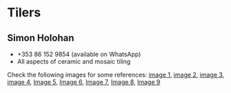 # Tilers

## Simon Holohan

- +353 86 152 9854 (available on WhatsApp)
- All aspects of ceramic and mosaic tiling

Check the following images for some references: [image 1](/img/simon-1.jpeg), [image 2](/img/simon-2.jpeg), [image 3](/img/simon-3.jpeg), [image 4](/img/simon-4.jpeg), [Image 5](/img/simon-5.jpeg), [Image 6](/img/simon-6.jpeg), [Image 7](/img/simon-7.jpeg), [Image 8](/img/simon-8.jpeg), [Image 9](/img/simon-9.jpeg)
